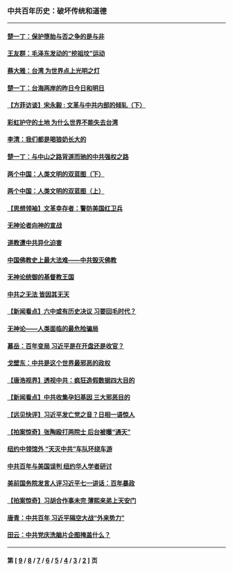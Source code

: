 ### 中共百年历史：破坏传统和道德
---
#### [楚一丁：保护堕胎与否之争的是与非](../../pages/nf1176114/n13815642.md?12260430) 
#### [王友群：毛泽东发动的“挖祖坟”运动](../../pages/nf1176114/n13723639.md?12260430) 
#### [蔡大雅：台湾 为世界点上光明之灯](../../pages/nf1176114/n13531530.md?12260430) 
#### [楚一丁：台海两岸的昨日今日和明日](../../pages/nf1176114/n13531468.md?12260430) 
#### [【方菲访谈】宋永毅 : 文革与中共内部的倾轧（下）](../../pages/nf1176114/n13486836.md?12260430) 
#### [彩虹护守的土地 为什么世界不能失去台湾](../../pages/nf1176114/n13476849.md?12260430) 
#### [李清：我们都是喝狼奶长大的](../../pages/nf1176114/n13471478.md?12260430) 
#### [楚一丁：与中山之路背道而驰的中共强权之路](../../pages/nf1176114/n13437270.md?12260430) 
#### [两个中国：人类文明的双蓝图（下）](../../pages/nf1176114/n13423132.md?12260430) 
#### [两个中国：人类文明的双蓝图（上）](../../pages/nf1176114/n13422687.md?12260430) 
#### [【思想领袖】文革幸存者：警防美国红卫兵](../../pages/nf1176114/n13339289.md?12260430) 
#### [无神论者向神的宣战](../../pages/nf1176114/n13281535.md?12260430) 
#### [道教遭中共异化迫害](../../pages/nf1176114/n13281463.md?12260430) 
#### [中国佛教史上最大法难——中共毁灭佛教](../../pages/nf1176114/n13281397.md?12260430) 
#### [无神论统御的基督教王国](../../pages/nf1176114/n13281280.md?12260430) 
#### [中共之无法 皆因其无天](../../pages/nf1176114/n13281088.md?12260430) 
#### [【新闻看点】六中或有历史决议 习要回毛时代？](../../pages/nf1176114/n13222895.md?12260430) 
#### [无神论——人类面临的最危险骗局](../../pages/nf1176114/n13196137.md?12260430) 
#### [慕岳：百年变局 习近平是在开盘还是收官？](../../pages/nf1176114/n13206516.md?12260430) 
#### [戈壁东：中共是这个世界最邪恶的政权](../../pages/nf1176114/n13085641.md?12260430) 
#### [【唐浩视界】透视中共：疯狂造假数据四大目的](../../pages/nf1176114/n13080590.md?12260430) 
#### [【新闻看点】中共收集孕妇基因 三大邪恶目的](../../pages/nf1176114/n13077182.md?12260430) 
#### [【远见快评】习近平发亡党之音？日相一语惊人](../../pages/nf1176114/n13074809.md?12260430) 
#### [【拍案惊奇】张陶殴打两院士 后台被曝“通天”](../../pages/nf1176114/n13070496.md?12260430) 
#### [纽约中领馆外 “天灭中共”车队环绕车游](../../pages/nf1176114/n13070693.md?12260430) 
#### [中共百年与美国误判 纽约华人学者研讨](../../pages/nf1176114/n13067969.md?12260430) 
#### [美前国务院发言人评习近平七一讲话：百年暴政](../../pages/nf1176114/n13066986.md?12260430) 
#### [【拍案惊奇】习胡合作事未完 薄熙来弟上天安门](../../pages/nf1176114/n13065867.md?12260430) 
#### [唐青：中共百年 习近平隔空大战“外来势力”](../../pages/nf1176114/n13065976.md?12260430) 
#### [田云：中共党庆洗脑片企图掩盖什么？](../../pages/nf1176114/n13064395.md?12260430) 

---
#### 第 [ [9](./9.md?12260430) / [8](./8.md?12260430) / [7](./7.md?12260430) / [6](./6.md?12260430) / [5](./5.md?12260430) / [4](./4.md?12260430) / [3](./3.md?12260430) / [2](./2.md?12260430) ] 页
